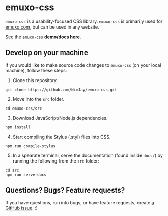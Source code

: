 # emuxo-css

`emuxo-css` is a usability-focused CSS library.
`emuxo-css` is primarily used for [emuxo.com](https://emuxo.com), but can be used in any website.

See the [`emuxo-css` **demo/docs here**](https://nimjay.github.io/emuxo-css/).

## Develop on your machine

If you would like to make source code changes to `emuxo-css` (on your local machine), follow these steps:

1. Clone this repository.
```
git clone https://github.com/NimJay/emuxo-css.git
```

2. Move into the `src` folder.
```
cd emuxo-css/src
```

3. Download JavaScript/Node.js dependencies.
```
npm install
```

4. Start compiling the Stylus (.styl) files into CSS.
```
npm run compile-stylus
```

5. In a spearate terminal, serve the documentation (found inside `docs/`) by running the following from the `src` folder:
```
cd src
npm run serve-docs
```

## Questions? Bugs? Feature requests?

If you have questions, run into bugs, or have feature requests, create [a GitHub issue](https://github.com/NimJay/emuxo-css/issues/new). :)
